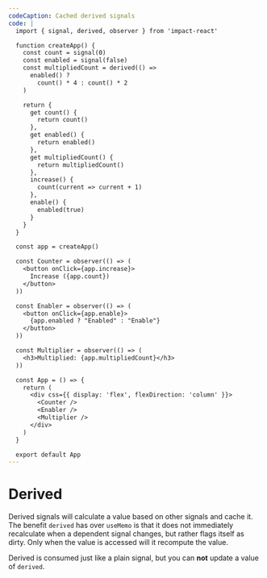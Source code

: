 ```yaml
---
codeCaption: Cached derived signals
code: |
  import { signal, derived, observer } from 'impact-react'

  function createApp() {
    const count = signal(0)
    const enabled = signal(false)
    const multipliedCount = derived(() =>
      enabled() ?
        count() * 4 : count() * 2
    )

    return {
      get count() {
        return count()
      },
      get enabled() {
        return enabled()
      },
      get multipliedCount() {
        return multipliedCount()
      },
      increase() {
        count(current => current + 1)
      },
      enable() {
        enabled(true)
      }
    }
  }

  const app = createApp()

  const Counter = observer(() => (
    <button onClick={app.increase}>
      Increase ({app.count})
    </button>  
  ))

  const Enabler = observer(() => (
    <button onClick={app.enable}>
      {app.enabled ? "Enabled" : "Enable"}
    </button>
  ))

  const Multiplier = observer(() => (
    <h3>Multiplied: {app.multipliedCount}</h3>
  ))

  const App = () => {
    return (
      <div css={{ display: 'flex', flexDirection: 'column' }}>
        <Counter />
        <Enabler />
        <Multiplier />
      </div>
    )
  }

  export default App
---
```


# Derived

<ClientOnly>
  <Playground />
</ClientOnly>

Derived signals will calculate a value based on other signals and cache it. The benefit `derived` has over `useMemo` is that it does not immediately recalculate when a dependent signal changes, but rather flags itself as dirty. Only when the value is accessed will it recompute the value.

Derived is consumed just like a plain signal, but you can **not** update a value of `derived`.
